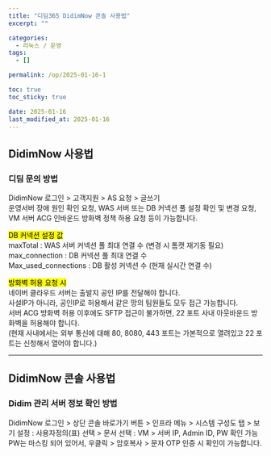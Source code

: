 ```yaml
---
title: "디딤365 DidimNow 콘솔 사용법"
excerpt: ""

categories:
  - 리눅스 / 운영
tags:
  - []

permalink: /op/2025-01-16-1

toc: true
toc_sticky: true

date: 2025-01-16
last_modified_at: 2025-01-16
---
```


## DidimNow 사용법

### 디딤 문의 방법
DidimNow 로그인 > 고객지원 > AS 요청 > 글쓰기  
운영서버 장애 원인 확인 요청, WAS 서버 또는 DB 커넥션 풀 설정 확인 및 변경 요청, VM 서버 ACG 인바운드 방화벽 정책 하용 요청 등이 가능합니다.

<mark>DB 커넥션 설정 값</mark>  
maxTotal : WAS 서버 커넥션 풀 최대 연결 수 (변경 시 톰캣 재기동 필요)  
max_connection : DB 커넥션 풀 최대 연결 수  
Max_used_connections : DB 활성 커넥션 수 (현재 실시간 연결 수)

<mark>방화벽 허용 요청 시</mark>  
네이버 클라우드 서버는 출발지 공인 IP를 전달해야 합니다.  
사설IP가 아니라, 공인IP로 허용해서 같은 망의 팀원들도 모두 접근 가능합니다.  
서버 ACG 방화벽 허용 이후에도 SFTP 접근이 불가하면, 22 포트 사내 아웃바운드 방화벽을 허용해야 합니다.  
(현재 사내에서는 외부 통신에 대해 80, 8080, 443 포트는 가본적으로 열려있고 22 포트는 신청해서 열어야 합니다.)

---

## DidimNow 콘솔 사용법

### Didim 관리 서버 정보 확인 방법
DidimNow 로그인 > 상단 콘솔 바로가기 버튼 > 인프라 메뉴 > 시스템 구성도 탭 > 보기 설정 : 사용자정의(표) 선택 > 문서 선택 : VM > 서버 IP, Admin ID, PW 확인 가능  
PW는 마스킹 되어 있어서, 우클릭 > 암호복사 > 문자 OTP 인증 시 확인이 가능합니다.
